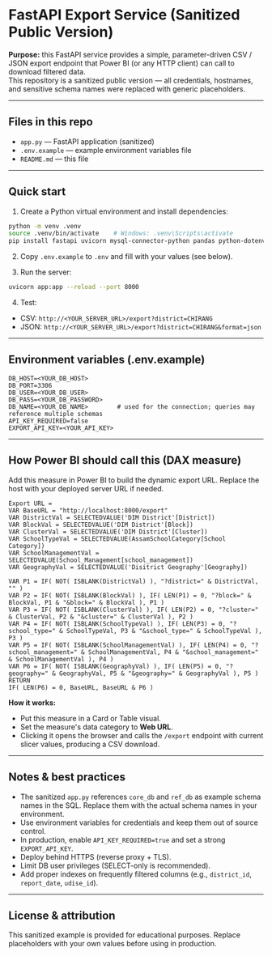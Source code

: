 
# FastAPI Export Service (Sanitized Public Version)

**Purpose:** this FastAPI service provides a simple, parameter-driven CSV / JSON export endpoint that Power BI (or any HTTP client) can call to download filtered data.  
This repository is a sanitized public version — all credentials, hostnames, and sensitive schema names were replaced with generic placeholders.

---

## Files in this repo

- `app.py` — FastAPI application (sanitized)
- `.env.example` — example environment variables file
- `README.md` — this file

---

## Quick start

1. Create a Python virtual environment and install dependencies:
```bash
python -m venv .venv
source .venv/bin/activate    # Windows: .venv\Scripts\activate
pip install fastapi uvicorn mysql-connector-python pandas python-dotenv
```

2. Copy `.env.example` to `.env` and fill with your values (see below).

3. Run the server:
```bash
uvicorn app:app --reload --port 8000
```

4. Test:
- CSV: `http://<YOUR_SERVER_URL>/export?district=CHIRANG`
- JSON: `http://<YOUR_SERVER_URL>/export?district=CHIRANG&format=json`

---

## Environment variables (.env.example)
```
DB_HOST=<YOUR_DB_HOST>
DB_PORT=3306
DB_USER=<YOUR_DB_USER>
DB_PASS=<YOUR_DB_PASSWORD>
DB_NAME=<YOUR_DB_NAME>        # used for the connection; queries may reference multiple schemas
API_KEY_REQUIRED=false
EXPORT_API_KEY=<YOUR_API_KEY>
```

---

## How Power BI should call this (DAX measure)

Add this measure in Power BI to build the dynamic export URL. Replace the host with your deployed server URL if needed.

```DAX
Export URL =
VAR BaseURL = "http://localhost:8000/export"
VAR DistrictVal = SELECTEDVALUE('DIM District'[District])
VAR BlockVal = SELECTEDVALUE('DIM District'[Block])
VAR ClusterVal = SELECTEDVALUE('DIM District'[Cluster])
VAR SchoolTypeVal = SELECTEDVALUE(AssamSchoolCategory[School Category])
VAR SchoolManagementVal = SELECTEDVALUE(School_Management[school_management])
VAR GeographyVal = SELECTEDVALUE('Disitrict Geography'[Geography])

VAR P1 = IF( NOT( ISBLANK(DistrictVal) ), "?district=" & DistrictVal, "" )
VAR P2 = IF( NOT( ISBLANK(BlockVal) ), IF( LEN(P1) = 0, "?block=" & BlockVal, P1 & "&block=" & BlockVal ), P1 )
VAR P3 = IF( NOT( ISBLANK(ClusterVal) ), IF( LEN(P2) = 0, "?cluster=" & ClusterVal, P2 & "&cluster=" & ClusterVal ), P2 )
VAR P4 = IF( NOT( ISBLANK(SchoolTypeVal) ), IF( LEN(P3) = 0, "?school_type=" & SchoolTypeVal, P3 & "&school_type=" & SchoolTypeVal ), P3 )
VAR P5 = IF( NOT( ISBLANK(SchoolManagementVal) ), IF( LEN(P4) = 0, "?school_management=" & SchoolManagementVal, P4 & "&school_management=" & SchoolManagementVal ), P4 )
VAR P6 = IF( NOT( ISBLANK(GeographyVal) ), IF( LEN(P5) = 0, "?geography=" & GeographyVal, P5 & "&geography=" & GeographyVal ), P5 )
RETURN
IF( LEN(P6) = 0, BaseURL, BaseURL & P6 )
```

**How it works:**
- Put this measure in a Card or Table visual.
- Set the measure's data category to **Web URL**.
- Clicking it opens the browser and calls the `/export` endpoint with current slicer values, producing a CSV download.

---

## Notes & best practices

- The sanitized `app.py` references `core_db` and `ref_db` as example schema names in the SQL. Replace them with the actual schema names in your environment.
- Use environment variables for credentials and keep them out of source control.
- In production, enable `API_KEY_REQUIRED=true` and set a strong `EXPORT_API_KEY`.
- Deploy behind HTTPS (reverse proxy + TLS).
- Limit DB user privileges (SELECT-only is recommended).
- Add proper indexes on frequently filtered columns (e.g., `district_id`, `report_date`, `udise_id`).

---

## License & attribution

This sanitized example is provided for educational purposes. Replace placeholders with your own values before using in production.
